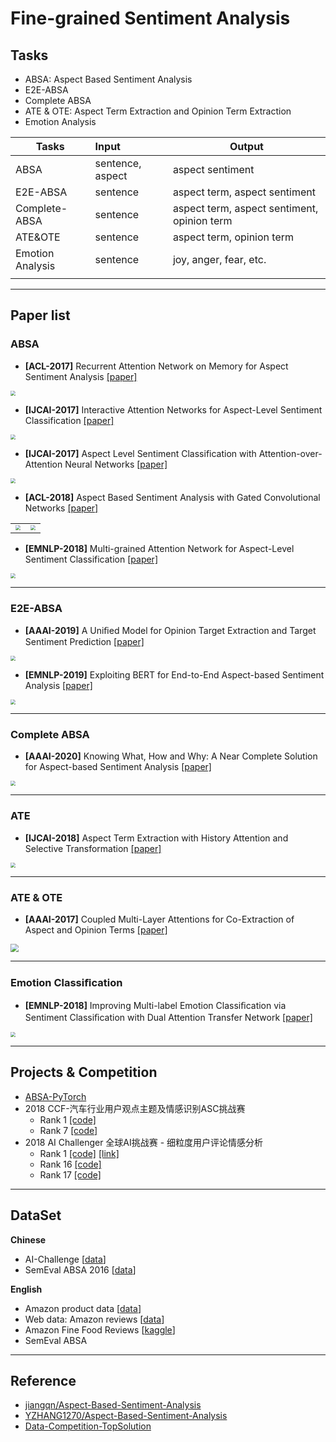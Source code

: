 # Fine-grained Sentiment Analysis

## Tasks

- ABSA: Aspect Based Sentiment Analysis
- E2E-ABSA
- Complete ABSA
- ATE & OTE: Aspect Term Extraction and Opinion Term Extraction
- Emotion Analysis



| Tasks            | Input            | Output                                      |
| ---------------- | :--------------- | ------------------------------------------- |
| ABSA             | sentence, aspect | aspect sentiment                            |
| E2E-ABSA         | sentence         | aspect term, aspect sentiment               |
| Complete-ABSA    | sentence         | aspect term, aspect sentiment, opinion term |
| ATE&OTE          | sentence         | aspect term, opinion term                   |
| Emotion Analysis | sentence         | joy, anger, fear, etc.                      |
|                  |                  |                                             |

------

## Paper list

### ABSA

- **[ACL-2017]** Recurrent Attention Network on Memory for Aspect Sentiment Analysis [[paper]](https://www.aclweb.org/anthology/D17-1047/)

<img src="https://chenhao-1300052108.cos.ap-beijing.myqcloud.com/ch-Pic/NLP/Recurrent%20Attention%20Network%20on%20Memory%20for%20Aspect%20Sentiment%20Analysis/RAM%E5%9B%BE/image-01.png" style="zoom:50%;" />



- **[IJCAI-2017]** Interactive Attention Networks for Aspect-Level Sentiment Classification [[paper]](https://arxiv.org/abs/1709.00893)

<img src="https://chenhao-1300052108.cos.ap-beijing.myqcloud.com/ch-Pic/NLP/NLP%E8%AE%BA%E6%96%87%E9%98%85%E8%AF%BB/IAN%E5%9B%BE/image-01.png" style="zoom:50%;" />



- **[IJCAI-2017]** Aspect Level Sentiment Classification with Attention-over-Attention Neural Networks [[paper]](https://arxiv.org/abs/1709.00893)

<img src="https://chenhao-1300052108.cos.ap-beijing.myqcloud.com/ch-Pic/NLP/NLP%E8%AE%BA%E6%96%87%E9%98%85%E8%AF%BB/AOA%E5%9B%BE/image-01.png" style="zoom:50%;" />





- **[ACL-2018]** Aspect Based Sentiment Analysis with Gated Convolutional Networks [[paper]](https://www.aclweb.org/anthology/P18-1234/)

<table>
    <tr>
        <td ><center><img src="https://chenhao-1300052108.cos.ap-beijing.myqcloud.com/ch-Pic/NLP/Aspect%20Based%20Sentiment%20Analysis%20with%20Gated%20Convolutional%20Networks/GCAE_%E5%9B%BE/image-01.png" style="zoom:50%;" />
        </center></td>
        <td ><center><img src="https://chenhao-1300052108.cos.ap-beijing.myqcloud.com/ch-Pic/NLP/Aspect%20Based%20Sentiment%20Analysis%20with%20Gated%20Convolutional%20Networks/GCAE_%E5%9B%BE/image-02.png" style="zoom:50%;" />
        </center></td>
    </tr>
</table>



- **[EMNLP-2018]** Multi-grained Attention Network for Aspect-Level Sentiment Classification [[paper]](https://www.aclweb.org/anthology/D18-1380/)

<img src="https://chenhao-1300052108.cos.ap-beijing.myqcloud.com/ch-Pic/NLP/NLP%E8%AE%BA%E6%96%87%E9%98%85%E8%AF%BB/MGAN%E5%9B%BE/image-01.png" style="zoom:50%;" />

------

### E2E-ABSA

- **[AAAI-2019]** A Uniﬁed Model for Opinion Target Extraction and Target Sentiment Prediction [[paper]](https://arxiv.org/abs/1811.05082)

<img src="https://chenhao-1300052108.cos.ap-beijing.myqcloud.com/ch-Pic/NLP/NLP%E8%AE%BA%E6%96%87%E9%98%85%E8%AF%BB/E2E-TBSA%E5%9B%BE/image-03.png" style="zoom:50%;" />



- **[EMNLP-2019]** Exploiting BERT for End-to-End Aspect-based Sentiment Analysis [[paper]](https://arxiv.org/abs/1910.00883)

<img src="https://chenhao-1300052108.cos.ap-beijing.myqcloud.com/ch-Pic/NLP/NLP%E8%AE%BA%E6%96%87%E9%98%85%E8%AF%BB/BERT-E2E-ABSA.assets/image-02.png" style="zoom:50%;" />

------

### Complete ABSA

- **[AAAI-2020]** Knowing What, How and Why: A Near Complete Solution for Aspect-based Sentiment Analysis [[paper]](https://arxiv.org/abs/1911.01616v2)

<img src="https://chenhao-1300052108.cos.ap-beijing.myqcloud.com/ch-Pic/NLP/NLP%E8%AE%BA%E6%96%87%E9%98%85%E8%AF%BB/What-How-Why.assets/image-02.png" style="zoom:50%;" />

------

### ATE

- **[IJCAI-2018]** Aspect Term Extraction with History Attention and Selective Transformation [[paper]](https://arxiv.org/abs/1805.00760)

<img src="https://chenhao-1300052108.cos.ap-beijing.myqcloud.com/ch-Pic/NLP/NLP%E8%AE%BA%E6%96%87%E9%98%85%E8%AF%BB/HAST%E5%9B%BE/image-02.png" style="zoom:50%;" />

------

### ATE & OTE

- **[AAAI-2017]** Coupled Multi-Layer Attentions for Co-Extraction of Aspect and Opinion Terms [[paper]](http://www.aaai.org/Conferences/AAAI/2017/PreliminaryPapers/15-Wang-W-14441.pdf)

<img src="https://chenhao-1300052108.cos.ap-beijing.myqcloud.com/ch-Pic/NLP/ABSA%E8%AE%BA%E6%96%87%E6%80%BB%E7%BB%93.assets/image-01.png" style="zoom:80%;" />

------

### Emotion Classiﬁcation

- **[EMNLP-2018]** Improving Multi-label Emotion Classiﬁcation via Sentiment Classiﬁcation with Dual Attention Transfer Network [[paper]](https://www.aclweb.org/anthology/D18-1137/)

<img src="https://chenhao-1300052108.cos.ap-beijing.myqcloud.com/ch-Pic/NLP/NLP%E8%AE%BA%E6%96%87%E9%98%85%E8%AF%BB/DATN%E5%9B%BE/image-08.png" style="zoom:50%;" />

------

## Projects & Competition

- [ABSA-PyTorch](https://github.com/songyouwei/ABSA-PyTorch)
- 2018 CCF-汽车行业用户观点主题及情感识别ASC挑战赛
  - Rank 1 [[code]](https://github.com/yilifzf/BDCI_Car_2018)
  - Rank 7 [[code]](https://github.com/nlpjoe/CCF-BDCI-Automotive-Field-ASC-2018)
- 2018 AI Challenger 全球AI挑战赛 - 细粒度用户评论情感分析
  - Rank 1 [[code]](https://github.com/chenghuige/wenzheng) [[link]](https://tech.meituan.com/2019/01/25/ai-challenger-2018.html)
  - Rank 16 [[code]](https://github.com/xueyouluo/fsauor2018)
  - Rank 17 [[code]](https://github.com/BigHeartC/Al_challenger_2018_sentiment_analysis)

------

## DataSet

**Chinese**

- AI-Challenge [[data](https://drive.google.com/file/d/1OInXRx_OmIJgK3ZdoFZnmqUi0rGfOaQo/view)] 
- SemEval ABSA 2016 [[data](http://alt.qcri.org/semeval2016/task5/index.php?id=data-and-tools)] 

**English**

- Amazon product data [[data](http://jmcauley.ucsd.edu/data/amazon/)]
- Web data: Amazon reviews [[data](https://snap.stanford.edu/data/web-Amazon.html)]
- Amazon Fine Food Reviews [[kaggle](https://www.kaggle.com/snap/amazon-fine-food-reviews)]
- SemEval ABSA

------

## Reference

- [jiangqn/Aspect-Based-Sentiment-Analysis](https://github.com/jiangqn/Aspect-Based-Sentiment-Analysis)
- [YZHANG1270/Aspect-Based-Sentiment-Analysis](https://github.com/YZHANG1270/Aspect-Based-Sentiment-Analysis)
- [Data-Competition-TopSolution](https://github.com/Smilexuhc/Data-Competition-TopSolution)